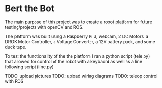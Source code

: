 # Bert the Bot 

The main purpose of this project was to create a robot platform for future testing/projects with openCV and ROS.

The platform was built using a Raspberry Pi 3, webcam, 2 DC Motors, a DROK Motor Controller, a Voltage Converter, a 12V battery pack, and some duck tape.

To test the functionality of the the platform I ran a python script (tele.py) that allowed for control of the robot with a keybaord as well as a line following script (line.py).   

TODO: upload pictures
TODO: upload wiring diagrams
TODO: teleop control with ROS
